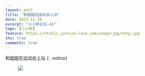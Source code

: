 ```yaml
---
layout: post
title: "和姐姐在运动会上玩"
date: 2023-11-20
excerpt: "小小舒日记-41"
tags: [小小舒]
feature: https://static.justice-love.com/image/jpg/xktp.jpg
shu: true
comments: true
---
```

和姐姐在运动会上玩
{: .notice}
<figure>
    <img src="{{ site.staticUrl }}/xiaoxiaoshu/image/yundonghuishangwan.jpg" />
</figure>
